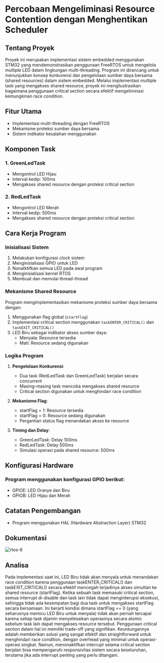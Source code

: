 # Percobaan Mengeliminasi Resource Contention dengan Menghentikan Scheduler

## Tentang Proyek
Proyek ini merupakan implementasi sistem embedded menggunakan STM32 yang mendemonstrasikan penggunaan FreeRTOS untuk mengelola multiple LED dalam lingkungan multi-threading. Program ini dirancang untuk menunjukkan konsep konkurensi dan pengelolaan sumber daya bersama (shared resources) dalam sistem embedded. Melalui implementasi multiple task yang mengakses shared resource, proyek ini mengilustrasikan bagaimana penggunaan critical section secara efektif mengeliminasi kemungkinan race condition.

## Fitur Utama
- Implementasi multi-threading dengan FreeRTOS
- Mekanisme proteksi sumber daya bersama
- Sistem indikator kesalahan menggunakan 

## Komponen Task

### 1. GreenLedTask
- Mengontrol LED Hijau
- Interval kedip: 100ms
- Mengakses shared resource dengan proteksi critical section

### 2. RedLedTask
- Mengontrol LED Merah
- Interval kedip: 500ms
- Mengakses shared resource dengan proteksi critical section

## Cara Kerja Program

### Inisialisasi Sistem
1. Melakukan konfigurasi clock sistem
2. Menginisialisasi GPIO untuk LED
3. Nonatktifkan semua LED pada awal program
4. Menginisialisasi kernel RTOS
5. Membuat dan memulai thread-thread

### Mekanisme Shared Resource
Program mengimplementasikan mekanisme proteksi sumber daya bersama dengan:
1. Menggunakan flag global (`startFlag`)
2. Implementasi critical section menggunakan `taskENTER_CRITICAL()` dan `taskEXIT_CRITICAL()`
3. LED Biru sebagai indikator akses sumber daya:
   - Menyala: Resource tersedia
   - Mati: Resource sedang digunakan

### Logika Program
1. **Pengelolaan Konkurensi**:
   - Dua task (RedLedTask dan GreenLedTask) berjalan secara concurrent
   - Masing-masing task mencoba mengakses shared resource
   - Critical section digunakan untuk menghindari race condition

2. **Mekanisme Flag**:
   - startFlag = 1: Resource tersedia
   - startFlag = 0: Resource sedang digunakan
   - Pergantian status flag menandakan akses ke resource

3. **Timing dan Delay**:
   - GreenLedTask: Delay 100ms
   - RedLedTask: Delay 500ms
   - Simulasi operasi pada shared resource: 500ms

## Konfigurasi Hardware
### Program menggunakan konfigurasi GPIO berikut:
 - GPIOE: LED Oranye dan Biru
 - GPIOB: LED Hijau dan Merah

## Catatan Pengembangan
- Program menggunakan HAL (Hardware Abstraction Layer) STM32

## Dokumentasi 
![rtos-6](https://github.com/user-attachments/assets/72ebb263-0af8-4a27-a2fa-7056fb44a0ec)

## Analisa
Pada implementasi saat ini, LED Biru tidak akan menyala untuk menandakan race condition karena penggunaan taskENTER_CRITICAL() dan taskEXIT_CRITICAL() secara efektif mencegah terjadinya akses simultan ke shared resource (startFlag). Ketika sebuah task memasuki critical section, semua interrupt di-disable dan task lain tidak dapat menginterupsi eksekusi, sehingga tidak ada kesempatan bagi dua task untuk mengakses startFlag secara bersamaan. Ini berarti kondisi dimana startFlag == 0 (yang seharusnya memicu LED Biru untuk menyala) tidak akan pernah tercapai karena setiap task dijamin menyelesaikan operasinya secara atomic sebelum task lain dapat mengakses resource tersebut.
Penggunaan critical section dalam hal ini memiliki trade-off yang signifikan. Keuntungannya adalah memberikan solusi yang sangat efektif dan straightforward untuk menghindari race condition, dengan overhead yang minimal untuk operasi-operasi singkat. Namun, menonaktifkan interrupt selama critical section berjalan bisa mempengaruhi responsivitas sistem secara keseluruhan, terutama jika ada interrupt penting yang perlu ditangani.
